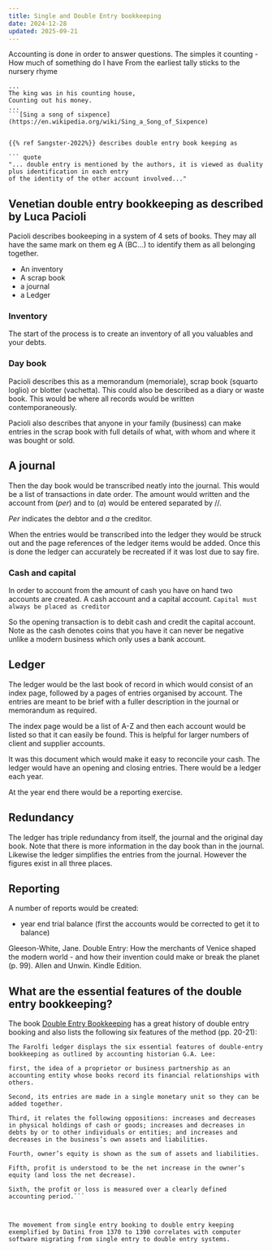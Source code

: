 ```yaml
---
title: Single and Double Entry bookkeeping
date: 2024-12-28
updated: 2025-09-21
---
```


Accounting is done in order to answer questions.  The simples it counting - How
much of something do I have  From the earliest tally sticks to the nursery rhyme

```
...
The king was in his counting house,
Counting out his money.
...
```[Sing a song of sixpence](https://en.wikipedia.org/wiki/Sing_a_Song_of_Sixpence)


{{% ref Sangster-2022%}} describes double entry book keeping as

``` quote
"... double entry is mentioned by the authors, it is viewed as duality plus identification in each entry
of the identity of the other account involved..."
```

## Venetian double entry bookkeeping as described by Luca Pacioli

Pacioli describes bookeeping in a system of 4 sets of books.  They may all have the same mark on them eg A (BC...) to identify them as all belonging together.

- An inventory
- A scrap book
- a journal
- a Ledger

### Inventory

The start of the process is to create an inventory of all you valuables and your debts.

### Day book
Pacioli describes this as a memorandum (memoriale), scrap book (squarto loglio) or blotter
(vachetta). This could also be described as a diary or waste book.  This
would be where all records would be written contemporaneously.

Pacioli also describes that anyone in your family (business) can make entries in the scrap book
with full details of what, with whom and where it was bought or sold.

## A journal

Then the day book would be transcribed neatly into the journal.  This would be a list of
transactions in date order.  The amount would written and the account from (*per*) and to (*a*)
would be entered separated by //.

*Per* indicates the debtor and *a* the creditor.

When the entries would be transcribed into the ledger they would be struck out and the page
references of the ledger items would be added.  Once this is done the ledger can accurately be
recreated if it was lost due to say fire.

### Cash and capital

In order to account from the amount of cash you have on hand two accounts are created.  A cash
account and a capital account.  `Capital must always be placed as creditor`

So the opening transaction is to debit cash and credit the capital account.  Note as the cash
denotes coins that you have it can never be negative unlike a modern business which only uses
a bank account.

## Ledger

The ledger would be the last book of record in which would consist of an index page, followed by a
pages of entries organised by account.  The entries are meant to be brief with a fuller
description in the journal or memorandum as required.

The index page would be a list of A-Z and then each account would be listed so that it can easily
be found.  This is helpful for larger numbers of client and supplier accounts.

It was this document which would make it easy to reconcile your cash.  The ledger would have an
opening and closing entries.  There would be a ledger each year.

At the year end there would be a reporting exercise.

## Redundancy

The ledger has triple redundancy from itself, the journal and the original day book.  Note that
there is more information in the day book than in the journal.  Likewise the ledger simplifies the
entries from the journal.  However the figures exist in all three places.


## Reporting

A number of reports would be created:

- year end trial balance (first the accounts would be corrected to get it to balance)



Gleeson-White, Jane. Double Entry: How the merchants of Venice shaped the modern world - and how their invention could make or break the planet (p. 99). Allen and Unwin. Kindle Edition.

## What are the essential features of the double entry bookkeeping?

The book [Double Entry Bookkeeping](https://www.janegleesonwhite.com/double) has a great history
of double entry booking and also lists the following six
features of the method (pp. 20-21):

``` quote
The Farolfi ledger displays the six essential features of double-entry bookkeeping as outlined by accounting historian G.A. Lee:

first, the idea of a proprietor or business partnership as an accounting entity whose books record its financial relationships with others.

Second, its entries are made in a single monetary unit so they can be added together.

Third, it relates the following oppositions: increases and decreases in physical holdings of cash or goods; increases and decreases in debts by or to other individuals or entities; and increases and decreases in the business’s own assets and liabilities.

Fourth, owner’s equity is shown as the sum of assets and liabilities.

Fifth, profit is understood to be the net increase in the owner’s equity (and loss the net decrease).

Sixth, the profit or loss is measured over a clearly defined accounting period.```



The movement from single entry booking to double entry keeping exemplified by Datini from 1370 to 1390 correlates with computer software migrating from single entry to double entry systems.
